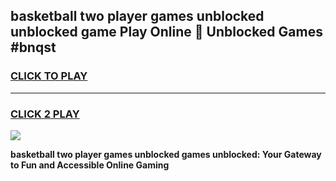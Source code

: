 
## basketball two player games unblocked unblocked game Play Online 👋 Unblocked Games #bnqst
<h3>
<a href="https://premium.freeplayer.one?title=basketball_two_player_games_unblocked&ref=21F">CLICK TO PLAY</a></h3>
<hr>

<h3>
<a href="https://premium.freeplayer.one?title=basketball_two_player_games_unblocked&ref=21F">CLICK 2 PLAY</a>
  
</h3>

<a href="https://premium.freeplayer.one?title=basketball_two_player_games_unblocked&ref=21F/"><img src="https://clearcache.store/games.png"></a>


**basketball two player games unblocked games unblocked: Your Gateway to Fun and Accessible Online Gaming**

